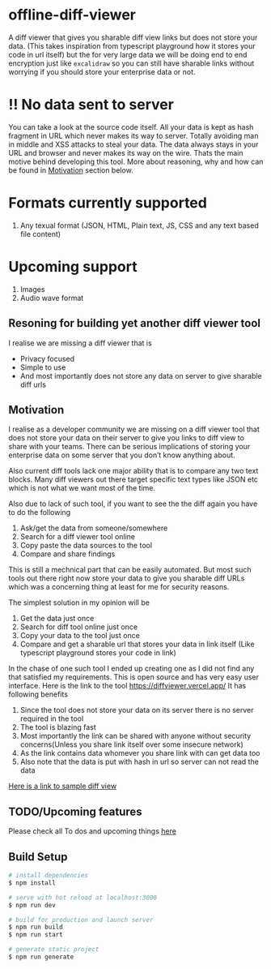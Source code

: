 # offline-diff-viewer

A diff viewer that gives you sharable diff view links but does not store your data. (This takes inspiration from typescript playground how it stores your code in url itself) but the for very large data we will be doing end to end encryption just like `excalidraw` so you can still have sharable links without worrying if you should store your enterprise data or not.

# :bangbang: No data sent to server
You can take a look at the source code itself. All your data is kept as hash fragment in URL which never makes its way to server. Totally avoiding man in middle and XSS attacks to steal your data. The data always stays in your URL and browser and never makes its way on the wire. Thats the main motive behind developing this tool. More about reasoning, why and how can be found in [Motivation](#motivation) section below. 

# Formats currently supported

1. Any texual format (JSON, HTML, Plain text, JS, CSS and any text based file content)

# Upcoming support

1. Images
2. Audio wave format

## Resoning for building yet another diff viewer tool

I realise we are missing a diff viewer that is

- Privacy focused
- Simple to use
- And most importantly does not store any data on server to give sharable diff urls

## Motivation

I realise as a developer community we are missing on a diff viewer tool that does not store your data on their server to give you links to diff view to share with your teams.
There can be serious implications of storing your enterprise data on some server that you don’t know anything about.

Also current diff tools lack one major ability that is to compare any two text blocks. Many diff viewers out there target specific text types like JSON etc which is not what we want most of the time.

Also due to lack of such tool, if you want to see the the diff again you have to do the following

1. Ask/get the data from someone/somewhere
2. Search for a diff viewer tool online
3. Copy paste the data sources to the tool
4. Compare and share findings

This is still a mechnical part that can be easily automated. But most such tools out there right now store your data to give you sharable diff URLs which was a concerning thing at least for me for security reasons.

The simplest solution in my opinion will be

1. Get the data just once
2. Search for diff tool online just once
3. Copy your data to the tool just once
4. Compare and get a sharable url that stores your data in link itself (Like typescript playground stores your code in link)

In the chase of one such tool I ended up creating one as I did not find any that satisfied my requirements.
This is open source and has very easy user interface. Here is the link to the tool https://diffviewer.vercel.app/
It has following benefits

1. Since the tool does not store your data on its server there is no server required in the tool
2. The tool is blazing fast
3. Most importantly the link can be shared with anyone without security concerns(Unless you share link itself over some insecure network)
4. As the link contains data whomever you share link with can get data too
5. Also note that the data is put with hash in url so server can not read the data

[Here is a link to sample diff view](https://diffviewer.vercel.app/v1/diff#H4sIAAAAAAAAA819XXPbxpbtX0n55b7EKAEkJeo8WbIdJbGVuCxPUmdOTk01QZCEBQIMAIqWp-a_Dyn3WhvoDQIt2Z66T7bYjQ0SvbC_P_772TxdLJ7941__Ovnx2b_--6_8hx_-epbO_3r2jx-e_fvHfz0Pf3wWHv6z_3c0jg7_2-_78cu2RVpW9X_lZp0ctv_1DBe8TYvcXvPLOsnmxl72Fy7MTOd1H1aFvewmMWtcVWK52C2LYm533Lo0k7VJsza9rCbBtPKmePICy_HG5IldXRefU7shsx9loBfggjyp7VpRLt0vuEzyeVK2v-Fv-H4Xy8Tuz7H2fJbmxi7PE_er37vk081_mfm8TKpKbrHfF43OA7s1xLUTuza1C5NghKUTu3Ta_GnAwIm95LBxHIRAw_lfz_7K_-fHH1rgieyFZxM_zLwp06ou9kj8ctmVvSop7Qel-sFHQHSNR_reXoC_Y_v3CjsNQJpkWeJS74DT7RqkluVTaIcE1h51ywzI2p9avUorF0vlFrSLtReU7PZ3za_2AMo9kIDYew2zr4TYYWM0BhJw6PgxhNx5EI3sIjafBhHQNg3Ox7yZxhKIgEJ4Djj6gAo_8Ob2Xp3yEQy9XNlrrmNTbQxO22B9vuNj7AWMpVLhAGOsgP4Q9YiQmW0_f14kCZjVpswKcBhCBijk0a_x8ngxo8t0aff_hLePGMJ91yZz10qXtgsTggD8Buc4DabgDkE4JlTAudyfF2LzKT7ZI8iFXBd-xnbP-bkfbH7e5uRDSdF8LQ7vrvv754X7AI6g6hKC43ob37pUTDVvP9rQvqMDTGk1A9Xlek82cUmMXjTh1Tiuit_fgELtfqnRi73YAxta4eukWM5wIYBnAucDIrEEtHp52QX-GGA4Z5bYKIRsOydKopMgmgBhpzjxxjIQMz7lV-lmOQfIgS1NBiBzvQU-3iV4jGSkxld2vbI0Ll0KaRWDYywWSVm7j5cn4QOZNZnIrDyQO36z4fuMyaA2ZYoPa3y2KKEzAY_xCqyN8Mvu7VpRmhr7g73U62VWP-FRpeqFXBPQX9hW4_aDvIoIo9I7IofCJ_YDaDhKvQqwAn53JizM4W3Uu84c4j2YjHDx6QAm_-Bz-GlrL8mwhmdeFwoxDjaBSXPnPucfrqFXlNCEeapprLhiBxLv7PULu3d-9F5rn1tNCMaEP88ubfgu2pVsrxm4vGFZ4AvFn_vY1NXD_xfZ9nAu_er3-WkLHhBvTbhM3a8BrSgcnzWXQqu4N689jYLzIcg04RWOPE24Kzyn3wq8MzOsUZ0URjTE2P60V7wvRB2-x2Idr0w5dyl1wGW5uz_sdVgQ-RbQc7gHOO6p8Kdqi8e4S29TyKEvGtVhA_Tt1ASe1psoTDRXDpsA6gM-fPkNZBFYR9gywB4MrqldOjtzl8IR-UqH5o3rIh8VG5tH5yd-QPkAVfZ1hmdGRfZTnSiGe8xqS7PKErqxl9SiG-Fkh-20AyphSlEMkXkk0LDIByul8xic2dkLQmN_i3vq0naZMrEG9c3MXYIR-AmnckyqXRE4h8v-JoLsdVvyNaJrGFoh1WQwFCrbPG3oQiOX04BNUCuHDi0AO3OXPPQpugycbzQAMrCPa_ewshlOBRonlVNvW8-UBRXz-Pe1S4ceoGrlUuxgUTu7ea1MPqOAg7t63HIqbMyA58yAjpSiMFmm4I4wMIj0LAma9wmtBYD3JPyCTh-2R6fVVYfPyi59kY_qh5kSioc3ZwzHgC8lHfFLsTZRQpTsMpyQlYbRaR_vC3Gj8SkuGcDlexzUS_dFxXPIlCYDnuDLGS_yOd75N0miyO1MWVMkVi7NDoSWRghqM7RFLrkjLz1_0QWaBwM0WSewlrdz6O-AyMb-XSa0N2uHUof31BOI7wraDhd2v4cB2WBDFJJnMBjFH4GlCdhbGLpfOBK1SuFvRK444U_pgR4FeDSgoF1TuqYVHnLZeg9DK4E9sPUB8F0p13i6nuHZZoVS8xq4glw8KHEZ1G2iowSdg15AJoZrPmIFC_cF-Dj5FrjVbLsOmj_zi-oPnnVAq_qWXZi5wiv7WwHHaMsaTZxHKEJ5K8LX2zM6GQfU5iPhQ5SqtBSDsULQl_2HK6d9zi1CCMzL7qUD3o-VXZsyxqN-c58lQ2Yhrvs1yYG6axNfuU8tjenqVA9Nq25gR2tc_lGom3jpQXwGPrUBf8WPwg-iQP47gJsjUX4OYCoPkvnW_d7dMvGAJj4JF9cUe1qBPSr36IKYKCeW6y2YCLvCcYOhaWMBHN3FYB_ISJ6uW08J-Z8F3plL95ng7HIVyjtmI5j4wl7zKx4jpUps0jkoVsXGJ57zeW1iiLrZR4q6TpJCMSYXW6WQ8pttmdwVLW39ACJcMuzMSgA4IidLhhHSfNObej7PnCsjKtww69zAHrV5NzgoRCikyKt8-FHLkmjQHQDOxTyBfnxj1mv6EYdAcrNKynsq0FdFlhUbftvjWAC75-G3yCybZOYEwKKOuQEBvearBk1decPhZgq2CvuP9zNQMA1xlQemQn-UoIY2v8bNCU4tavGgB6Hk8pFJEI19XAxEEbnXABR-Sqlm7201exH1A_gGwKarYwi55lnHfwBOOL8foMALxwbZ5UrLwg4AQQXGWVOEmeatHg6fN--9WUKYpatlEEPX21Z1mZjmTQ44qu_cr9iJI7v9QVjZC2ib6chwty70GPUnBKIYc3FfkTMoOVHUdrQ3nVFgIWf0wbciiU2x1ws83Gt07qkUvWoksrRMpa6HcMz1mcaIA78jeuHr8hFT8517VCS4OUpwIUksYFHpZxhVSs1hCHNQUjVMrkvg-Ik2F7AwFXeU5kSieODwzpQZxtyUUe_pQ2mKTjx1lyvg_TW9OcZ9qmT6g4LpJahdM-QiZo9NVGoqtxQ-Xp7xuDR7IgCBOmjIB_EU4dWm431JxJQJ5NOmEP8ov9gslzCd8nRuadX76zwN3bn5UJggo1N_jieiACVKZZ7QmjqjChSRfbjGk-sGbYO2wYA8fJ1H2dlQFp3dDn84fTR3kAVZUtUtCzb0N_3f8PG-Jn_Jqf2st3mtQmBdGXa3UNKq5rcMrSP0ONEV0bat8JXh_VklS6jS-KWzxAAfzERRL5FdSHHxIASv8EbqpBYG-LyhF7p2lPCn6KibHX-r1DylpQVgWr4IfLgzbzzx9LTf2AteuU93BvZFVdyNw_nGAH8p3YdNJkOlLsFhmtyH_VVwu8_TpxFPJTUPrM9BYCWxLDI9yeFrsT0e2eqR2v13SrsaMW9OpVQBVLT-gvAUu7k5YqZDy-IMrcE5gEHshXrnZpgOxReLNeTE7_WK7za8Or7s7qXdf5FqX89sMJlvv6swwD19mzrdTih9JKDM2nxm3qjDrGGzHM_gsxZi6JvDR9U-FI8LntU3zf0kY2JOAn8EmE4YBmBSJw2fecD1JvMLh3NfvrBZbJ5i-1AOKFOst-6PpKnV-tUPgtUXV-8OT2TnPHAJT0I6mrnOs-lKGN2Ay5qZS2t_m6SL3q34ozZ2tTbFzAyq9FbtMuX9cHYCnTlUkGj2Q6uhd9tlDgKMaMSg3Mk5H0fPYTMbYiiL_IJPPIVmvp1TFAwd4pXJ8WDfHoPEcpn2nSDl5JKKStZHI-OpgaORQp3ScQirDnJkUKOBf_QxttmDWjuo8J61NJLmeYvuwnRubcozmDHxcRFRZtDOP3Lu0OBazv4HzgYWWyUZhLwZ9B2aEm4c5Q-CcrpJXBHUB4sl3167OXbplgszTHpNtFTb8o76CytSICFn2i67ZSrUIHiuIQ7etZxsBwC3cizDL-rxkIQAWSa-nVGHZWaKMtNcBw8jZSdqpxsEYWmKXzFBxLjuxDPV6Q1-_WXz8XwxVQG3tFIx-KM1BgwXvStNrfKQGDLyEhyxUJttvMjlUlqQLilX9sqKC6GZm47eCNgD1YW79BGyyM_D_eRIPk5amJBKcqILGysRmB2QQ-23lWDSRf20z8_YVokOPNOz3uCmNqVA6H2hspbT2DdG9rMDUbGOd9bVc-Blda8sI69Zmf1VdqNkWRYIsc4MUFZLCtL95hCUtzuKFx-BDIbpM-_0SqR4H5LjXDivWc6A3GEx74A8f-M9dCNnDZ1FQQDYOA8m2k15Gj0NO7wdfdQTTx_1P-Gsw5EXPAsypYWB3BnUhRAjeM2nxwdrVLYQX1olDDrgxBC9vSZ50h02ZFvzgiCY0f4WIK5NCdPpoKInLmVI3UfrVuBV3jxKRdynzoKwKjopR5SMrnU0wWYtO2FYQXh2ZruRS0F--obyLyAklG6kcsKS9Gio6Jg78lCpt13g3X11v2YmEE_RA2MARDx3CdBlcqD09wvWoaStH3G41CxbWUwP_BfWGPP7oCcqE_L27xfzpJozUS9g3A9v46Nz23yVeckBiQKwrZMWWhrYCLR7SMoNIMDCIDwN-W17uBYDN76xlbcJjOafSpP76kyvcL7X8VWRzZXWn9dlQp1kqEL8cIrrmIedSba3w3L6yZdSdDIz9EGvWJwZd_hyvBAAsRd2OqhLr7A_X_ZWVtjDl3GjEWQ0pzT1JE8NnzBgAkYVRF4aEdB34hn7gOh_udKHwGTXKvXN8b40GWJjyKAg82Je_6LozXPEuS-ZyL0AidmevAEdoVJBUVoViIYwFpLkrahHS29ZLHZFeavSYwezSTyTt79lotrhldf9BRhoP2uD6wGIdDUAOE6SUns3cGNXxr3l4Uy1nHjWh_8JQ_ut2ZbKOzrHs4h9cXYxKw2LTS6TvP7sVSe-Y1Ga3c1Sqwa5FrVatKCH2hSTsgq44fd7IuPBy3fxzSsrw4YHUeSPynwNTxnGdQNmEC89WhDRN_ZxKLN0auzbqeI9ZcDPplwbZUkNRCAQzpVXDppHjue9I0ugw9fLYCthd62qr7vJVmWPJJ9aOUeHJaQ5bnTim02aDb0z-eHHE8i16qF8M9yaNjxQQMeRVMSNVHSVzSnOgqk4soWhAY4-gILz0htQ13t7GJB648bzc28NOllvcMiXjA5IQxKecrFeD6nS-123syJnUgrP3OUjwhk21creYv_xXaNcCZBE9GUpEY1NQliCnZBnPWficCvQH1pNoMmn-fCUyFyw0KUfhu3yuwWe1N94HbCSQiF7BB4jFpBM2yGSL7q3Ep7nFJ4KuNJCJfCqKqFmH4WeLs73xfZO5JcDxY_e-hZM5bd7PYZMhb5wUzO-0QPAWaZSoljb1ktz94JuAfuRpPxvaZgGtNykkimt8FNxKqIlJo1KE6-KgKe5Cx64DfNFdFlbhIOkAMRXPXO-utuEQJwMdIiOhio2yU9DcVY8Mo-bYq9mgv1KOt0M4OktNt4zvWmNQ6W5hvguY7a9uhYEGr5M9rRbfJL4_qzYwlGQpXfeOf9Px4fbIMf1EHXUrgnraRFpXHyu_ObhBG6AaOTVnYleA19u8wqsBq26jLguXW4_xHLeF7CP3uDFxlIp-XJrL30csCTjIW3ln-ykfQ_Dj15HKvSHLk52MS-UVzvBJ4Po-T_L88BGJmqHU10H2cTS81ByfCINqnNqWrq_k_3gtPVB6JfqRlHHGONw0MVe8kfhPq_MV-m6YaMwUyoXDdsWDFW-PShD1QpqzJ1KbQShUhpbfAbG7guVQQA5VaUqDChSVYfqHqmrNzrv5OSUycEvhY-HWRntPAIFYkwhJxK9WulMLRlIRIb9LQlGuJVnlO4ldYcPzRfuAS_QGBOIDpZr-HZIeZOky1XG0P7LovTwX4I4423QSunyblA9PDDpbWly8DTFhbIFf6lr5cdr7_zuLpPuiShhaq12NeED1afCDeWqYrmxm4bWkb_m5UCQRgMDEbsrI5WrMKSKbEgHwiXMzniT78_UXkTd9b5K-_BCPZkhs9sBKmEIBrNMa2ykIbSRutyZ-_jE-E9VD6j-_NcjedgukaMwYdy9W7SEYlMRLrrev5USG3Y4mKg_8za98GDpE4vjBvjMZTGDZL9QrUHwImbuQzmW2lbMZ-BFl5lhf0CqvWxY6xMvgfpLdQYnd6Dcytl_kFqzImNHB-JKWlpiTdU3UX7FeL2Jh4YV1l-Yfe1TQTvhu6uriqaaDYgswlEqbiMwYkrBYGfKpsZ05hs_s_tVOCNfVlQ71IngndXdtrqavj2Iid2cIYH_d5HX2yJXGnlXXQh4h9075_c70AtH4C0wwmtyFmYu8UvHzt60vfVwQqMXCf2a1HWXLOvnuaWeDUa--IMe3I7DKgwNbe3HZtHRmYKQcJG2n6cBJpVi3Ysg-rE9Q2z_TFbbOR_I5X1pcl9X9htTQmdUKc_0VzIU79M26f5WSM5U6vNxmuGY_R7cKiLVkhmsM4iVWzNZFPuDrYPcr4fItaX09YVr7bYNBxCNWypOCKdflzDTXWwCCKuTIAynfa1wqQ4NoOSd3f-r-yPrMv3MNFVmOwym2CK96Pd4VSelYlBVRfauHd8duNlAUn7UlIiVrhupu4TSPPLQE55t1vKOBnEg7V1o9p2blUbjiVKMqZaekL_QrmZ33CayGqCQJu94ZcLeMD-30wifeoY-fjZ8WV6qSP-S_Tz8I_14NT8USpVMKhZz-6SrrdZJQgwpoQRKGdXTUFpN4rKNuSdbkhy32ttF-C0sbfEFSgFsoGNiODlBS9jIp3bb9fWCgDrREAjYkAEQUA7_lG-xK93z3BcRV2mWpTmxpBJjmf8BPs6QlMSzunBC4bFs32D2lBuEZ5BjaWvX81BcCTWgRGOugKFVGqgzXgX8Hd1E7CePNMwnEklVkmwvgtqewobEatddt2Tb2HUA9WINFt9o5OlyvsAvfXlova_wZnLfZu5ItEYypJTal6nk1xRM4znaNqIrixFYinUfdT_qYaNh5KqASnSXMutIsvsPTeOZ6MiJJoOsSdqo2UskbeaL5mzXOcXk5Mcn9A85hpszZ6HR_4opQ9oJQFtcehuRIpDkE-KXNF3fDH-g5dqwZbIR7yFLM3wVcPTkRrUaeQ0Og-ZUxRZGq0ynqnSJPZYcK7eyH_Hw_AWUMqbNZi0S4PhNVpYR1EYpXOCXO3Z5OwrPoQECYp5DPVIdaaYsPuOSSEkabaocaUpMnA-pSqGYeOOzIWeQveBPk9ELxwcT37Irui9wqAL96Z4ueE69Vucsx-wBoBkAtNuZWjUiYVxvC4lO-4yCJ5RGkYviE76wSjnZsedNvUW1vrcm_m1z26KRFDiHLU_zgRHp0jVgbwrxOSEfCoSn9Jr7LLv1dBi9kjZEN6uEisf9EGI-lFs6lK5arR9apm6ep3lR1z6-oXldslcXPwPCvO8Qzhr2GoDwiT2Ri2WbQPPx7zESsJ3FR9Ud7rtpTUpFOh0HbPc6CUKmdKhOIpIPexqE53Rz-4QnGOaIRr6TuEyMZ35dUFwNAuV1BkX3JjEckCV-Sbt4p_T2nsFJ65Z-83CaKjYKwsvSkHYoTRrDbT4PA5zUoknv4aUP7NCHYwjwcQUqH1yjE97REARPW_t3VLU9qziCM5_GQypJ1jv7C8_plwrvGYcq-IoY9mo3G2WCz2bPL4udVz-9cpfMZrMCVSLpuoMcVY55R1hzbec9tNCz_-WJdwgBV1189ZQHefMnqj1Cux6riQMZj2ZXZMiRq700gOfTk2VCCeQrPjjm4Xd9qGDQCPHw1dxmvtFvKLQXey1HtdmZp-uEuRRDzTwPUGUYkYFNXO1JPEzY7jym6wmMJmaWjtSkACFlQlfRcLm9vebbtT8DJ5HoeKs2Puxq2qCS5WmrK6OLNT9nPulgE-Zr-KaD_ZPVXfjFUnRsV-rUuxbjEtReusSOdntW0FbsoSt0McON1vHX3ylciPVkP2KwFQtZsjR10rCGAEz3bn5D13wknCu86BvU89VcDPJSbY-f0F-sK3-Ye2hXeic3MPOQmB0Ka5RpxXbnr9cmp_4mPR04BcETcGSRP7uvMuuI9g-5z6WI_ZvaufWql1S4PJ5vmDF1ce2dW3iJB_OIVgwP7OfU9fNFk46anvFZcK7PW9K7fJKSmdgaEVZDAXP8qJdFOW8dduNVUxXNg0yGk2PcF7pe0TYv7zl5uDftNOMox1gZu0fIhdJH0cQYG4R8CilbKJPDhNnD17dbFoV3x1cEIR7XnO5RJTtuy_HzgJor2wa5zIN-vrAj7n7GBNSRjxtZEp0jT3XoveTovJTMT5WlM-TPu6Fc4BU4F5Zn4dznLT3kwe71YCUsgLF7q29yx1D6JVZJUhmwyp2yZR49ERvSCO-VxtYjqp5bPRPCrlowKEYT7aSRQhxly50y7uATFpXI23SAWb2XpJeVlOVV9K0Ohtc_4FRf2yvojHM53ArUy3nf1CClyiSPoRhKG8RtJbk3dhXYVD0UWEtNNxWffI1iZ8-5HP1xCjuiKsTgquY7jN-JmVU-jIw19Sc68Z3jPBqNzglU8CudacaZVIByL9JkIJFvPKxkl_dX2yxmbd1gn5jXfEHxWsvcDPsBwbxYpIl72D3221z5eOiAftKtQmmRiEOtVDsYlr2xHTGYGrwIBE5t2EjELtHO_CYj1FI6yRuhtJOnFG2MpmzZ6na4HokjYhyctqeUPvwSIo85sz4aOGv4pwPAg5sIjYYlGrZO6poZAXnqq4pdsWD0pu7of0Y6ZZ-43C1JZV71kwmlhWO9S-sNG0-uK93WVYZU-bItaldK72KPQqqBtFm2UqDqCxFypclhfoe96rShtoPvEBgcKCp91MmtKE69PATMsB17ciu4TFTQPWfInNmDHj1BgBclyqqKqW0dA5K7RmrPDO1FpWqR2M40yIXS1HFRpvvzXiSUrZuZKmXWzYbtXk-1yu5upRI9scKeXVlPJO3MnQHawASNcx3OcPUySTmKmMbah6BTKTTzTK5_jdf7rYmVDPAeRAUYrralbiRV35tqxREKuY-WzlEIWfwYkqH0cDxMX4-pa8913NWuoLtjR7XGgILuM_Ra1GrpkqcAMZ5QKJ2cD6YejgI2c-lFApOnzzx5CTrd_0LrrZI4wVD9H6SXaZ7U4aAyNZ58SW3Bq5O93QtFbPc1NwrZqnF9L9lOrIbP2FomcJduZya_DRrGm5dW81TH0STav-9SikE2QTColvSthYZ2cx5EkY_Fz6R9b9GDUZlvk-ZJPDDiNedTZUZlSDjAQT5HKY1ixezB2XrghBXndu_sEXRD6aFY3d5v8OUNU2Y9x1R_2z4Z7QbTTTmDEzoNVAR9TMX1rGEy0Wnkk8xFTmX3jpy7DumxeOneF-rBg-nWTN0cDJ6yVithFwKmotu_mQHsFtnwvj45hruda4bP9rcsH3-T8G9tXa22exW-5Pjyez6Qed5SbLr0Gr-ghbCc7zM8g2BiOurelFI-IjqtR9retx9I088gCr0kGTiT3UtPtx8e_7nFeV7cJcoxicQK7-zpaxOj1Ez1VWC2wCpVz7MrUKaHaAFcqq1CB-lQGi1Wq2LzHOVCQCx-dhUAqtL_jCXuvakeD0k-fhJr6qaLNljTCaDdquMKG9HYxjSMMYe8-jQ5oN8xHGqk-IbMv2TKX6p7-h0r8IIg_6NgMwkJjBXMJNPcvXHurEG_ZXO6uw5yHdTCSk2KrhK2jxH4lMU64cRx02Fte9ZzPWVqQuMNVVPEVEBCAgztZMCmuiNzNN2rmRIfRV4MRNzNnhlfv-5_GRuQQSwwPlAa41ujfpXU7GLxs6kqr7DXxyXVTPABVbPXpBVK88NdWtJmjo373Dj50OUHgIfX0Mxvn6bhlwkWoi15c4dSgImI0I29Hm8o1gseYm3qmdr-xl7wS8U8qIIqYknV2Leu4hqs54ZKkwxcWqV55aaQ92LrtlVAH3a0qm7RlNqsPJQeiAvmLOP0aScls6JgA3HNfzy9fU-d2kIjZnLiVo1Cmz0_Dgv7QRS4nzR9wGxHP8R5mqyMhYaePcIQS_igC3Mh1U0lr94gF7LX7HWX1xy2K_V31ZrDYbSd3-WcWe7vYy-AOFmr9NM4uUsz0gulA-Jqu0zm6oeZdp1XKNEKj9Kbr4-QkhUxjB51dN9tdIJu-2WaPAowIkn6gIPe1ge8iUPIrTUcymu323818d9b90HAe_LkAD32v8UFwpXod_lsl_bG03ypNCwd3vpY1SZ_jKWVw2kX7tp9WZuScq_mFRwhsp3R28M8eAIOP8W7k88FG2x2BVHt0lfVeanEIZm_wd4_wtHI45THACte08UkScRX1N2s8NJd5GytRVl30Iupr3jiCqzqBn6jxlwo9mY49FGxy7VHcxbGHWAZ-9IOPzVEXsXZ9lJTgdX1xuQy04zcxmPAFDDeLr8J_fv8HISKDlaye4KCD6dNquxq4ElGX0qkYgA9XVe7zTuGVG7z9zbZmyc4h3c0Y3pbsjT0Hp7mYpGUbpFUr75t9yLZWeYeLFrlEQ9IYVUeKIf3uu5mfn9w7OBU8CnOs1GJE6Re9thAsOpxKfcnzKAYBVFHq3EwAcibk0Z33lPUMDdYUy9LoUbGsRmeEc0_3FNFsCdL2IFCjSr56Cu-0MXjfVHtySl-cJeyAX2vRd94_-2uO3zE7ER9hxbZ8DPhM640Y0rEZ_e58NaIegs0HhXalBE6qmGqjRSEqBBtaUoyqbIns_XcJ7MVfIpuaE8g_YLX7l3DiOGb7YmT6yKP2YLwapWWJqN_pUfybJYqYrluUmqSiaQFYb1KTA2JANYjijVL_diDvmls-RZ6EhL8ZmwhcQhn2tWnDg87HO84UvKI9TW6TBiPQXA13TMZmVHnU77D6AfLiIds9HTNORIXLXNh_8FtZfK5ekOOIOSPZC4OHjVgSYYQJvVQFOsAy5Umcdf8dl80zFshS6pRSBjdN8bidowv3G3MMukwsogHuxT4VYI-1lZXMUydNcNWPWPNdM4ZB1epgbSz7MJZn7oClkV9xdO8-kCOfGOy1rjRw-pWT2c_lm3D5Czl618ZaNVApmpO2Jehyr0s6a2qr7lHJA0KqeQqr1EK1BzpVnDyzd2Q36CdaqiynnW6KTgZduj6Hk4onKrGdYPFqQ_MS1JDPM0uYuelqVdsapgkjxZvCL6_ZIcD6pRr0zrjUOJKSW_CIMsA4vhxRKORzF-VIp2PqbGVHk1DbsORUv__9AUXJ1HbHDtw0qm0BZLKZWb7KSbHzGiveQRnnPvrq2PDckJdljhWOOyqaD3z8EedP3nUMVTkzHZ4by_CY10ODhR7EHAMIaxKo5jEnrqbvxGNJTwGtsbwiPC1dMPGMt9IlfYyvEBJdRp0eQ6jZSdKf1LNLZyI-0krVZDZg72woZCllB0yzcwy34JHX5b-lae_LxYpz_R9sZvBL3nUL9ZlY9m9M1Wx3KR-nHYk_QzNZiMQi0en1EB8eoXZ6x6Z0RWye26kZwC4kwdhV3XE0iVD2CVi2-w0-Env6YPQiJQGTv_n7Rp51m90nzC88VlR176weA1FQGUvg2Gv16bLD9bVpYnKu90cDxCLpDvhuoDHOma_L8m-B-tS81E4kKOiMCrKpZfOcqSv96PYCSt7G9EpPctUOsWPg5HCDD2-Ux9FhQmJ7MIxJGdwKB_YLKMcVElYlmrWG2HifOqpV_r5fMa80HiITnQmXl57kVsOu1GwiG-pXPszD56-C6WHLBsXEb7uX8oT2k84qOBcOXkj5yKqI9Pjgybc6cxukvogZhqq0Mgza-s1GMrDHOTm0w_RM8uDw7zEO3qRr1vZfQ9v9j0TgXxa8CTgVq2uHodv40U6miL1ODEl_YGZuDDr51LFTBazdNna03N6mh2bvk9qIAPoltaYSKJuwiyxQEz7hpNoryjbDWePARd5nKcNf5UUJVtruIpu5Tvq5potHaEa8vyZ46FqbzqABQ1XYvxudd9xutG55Jrq5MY4LXRjMXbJwA_esjrrqU0EHf5Alwqn87nglSCDtIXCIUYshmAa2TRgCpc3LMKG9TTU_IIuLPd5q742FWJF3lNOkSb_Z1LVG-Xfx1m0-0EOAIbT_HaJa04_4g6R6ZtnUuUJ2wkCbEfxcZn61jW40kCPiQjdHk-BdiJH2i1IxhENhrobutN0yE_8itWPb3nix7PKj0FAMjp_dWnQU1vOBxWbw_aPVGDp7NLzIW7FAUwlR7oDwoKBd5fWtEqhaPbEwGeSOuyVji4R7maWzomwskdU2UlTd6aGsv2oAovUPLhYcRvpkEZA5aSXu0jqqqe75UOxyyVGYK_BKSTKlXssZFns6He4uV_j9PCSeqnFYBOrirnnOE18DQkTyCxagih-scEyU2t0ZWbaJBX6FmQ-fvxju6tF2OzVjpWeaAFtH12qwErv0KvUjrV90cgTEW_Sz5wV8aswlkEIlMUWitqfRjnui1aoqEtz60oI3TSIftwp06Rg3P0I8Uh6De5lxr3ShfWESEtgnjK9wiNRpsVFvjZK-XD-ysnGygO7MGFKX2uE9vNQPDSBrVegAtOUcq7DrxdDDGFOPBNm3m5jYSrrtXdK-nX8S4YzfeWeDd_qzUY6nfbBJ1vHKcmt9PzOLnpRIp44pjUcDq_C9TIc6TsFj3ptcfdHPGbkmuRiSXkvZzoGoeY1dMOGukVKFOnFXhDJdk8QXZs8Z0b6RbXynvMJbv1TK504FPWSiTCm1CLumHu3oY0sHkM4WkjsiAGo_F61nShYS-eZiP59umOzONdulFLN8OzMzfyMGpkRWBpPA_qKz31MIeym19cPHn-yZaRi6xAZqbf0wrN8aSoVIy45U-0wOsSnafYOvro49qYXLaU9AIwa1pfTqeRRiBnESttqouen_ff1GLbHtsbTYKLqWOhklbiO_aAthFqarcQYfDphcxAjoGT_Hpjaictfrsw2Bzt-vWaHvsHG2H-u0upWdNli-1n587rmlO_Y8Q8-NTo1hFqDWCStAGOzDkyMg-2yd2GgzQK_GZ0UIIez_nYi5HB2o0iaoEvgRyVq4pQoZyQNHOepam_pmaFI8oEJrfUTz1DRL_HKgAvfpKr1BhuJeRfdvj1MFALU_lCx-QJGjHYMaxO6ukvK3OABqzjPi6q5cnjZYWlJvSdxyKNn_VNZbODIUimALxaMXOdJS7EJG-3EZZiRlybzfSQUaDRak9DmPtqaTSpnwKno1AuDFgTDHwdHmIcNw4y39gwe_GxYYHuwve1Fg3zpXbLHLZTRV2k1K4ud-6C6Qo-b5nX1vHVhJA3_wlPYqcuiWMoUBvHkBzN1MH1RRHr0T74qH3zC6Xc6GZzpv9KsGNxA8RRdiqlygEe9fIbuYm_HislX9wzxZN4z8f4TLzAcvnxnZnYc0YPisCsKnw41NU15M_OlF0kHPrC11kjPlroBRtIeANv8IMuSuE7vmpD6LvWVoTtmioMe-H7zE7KHyP3E1TMk0Ci91wI_DYYmdujJGi7LdC_-cSY3Zpg1HgstgsROnc5tKu3v_bIXZgBBVfmSi6TbXj4zAQjsFFjIXGRyp5-r5R0UIfDStlrjqdWIV2QvA8KAw8gAF9tjjwzkgJMgPD-xXfUGJIQrIOCbHchouqDel3OwqXp3fYPMaAdymWRxd_glFPN2hgW3apvMG4Kkz2hmBMhNVPgeXyCSvnyssZ0nrCM2uZSOuzeHcQWU1N-PM9H0AbIaFZMMCOoCyc7WJGKcNQXexN3iE4tkr4HQd-jDRcbctEtTsiq23UPJA5bv6daxFzBgxFrHwfl3Ycf0zjIZphdJH757GWirpo9Lq73Yy-hCbdhPCb1FHmY22MqUw8XUeCKl-ETMm5q69d1qpsj5mSRe9UKBvYh9W6y9LeZ0v79uNW54zmd2kP6Jr-LzpxFwvf5Us3i518O7M4wmthpE7v9ukIiKZvq2Xc9NZfDQperRflBIrVzu2yb422Xj8oChhZwEKhCgu7-66VNEkpt72WiozvmvPhiRhtm-OvCqYAHXb8oxInVCWlIfS8BLGK1-v53r-dz5it3IfVSbeib08tKTYCQN-Yp5XuB6pmAaaSWbp5z5uJoXLRYTitOYwg0Mxysk-fR0X-JkehowetRw81Ja2SVVCxVKXZJt-zhoPpHm2BM6KANA-q208KGHo_LlLL_ZCzD2w1Ap4BjNlKVB7SasAwCas6HI-km0o785uor1WnPJv0g7k6SAKPfJ3FOjoa0l7PjRCXl4Zt_IgagnDCngjUZH25SwtZIFbFOdDgbHOoSN8bBOpfkwENn8_caU5rnKgmSAylf1uQBkJEheExfV5_jz_e0xih0ApD6sumJjxfMmUdnQivYH-smuz2ZxQAWIR4XjBsdSvZi_n2vIgUhj2KLq8ifwkSokhwdPJwGQoVwBD3D697N__3v_EFfVWzNLsmf_2IugRVEmP_zHZn4o3d4_Clm6WOwlGVb-538B0bFXSqzhAAA)

## TODO/Upcoming features

Please check all To dos and upcoming things [here](https://github.com/technikhil314/offline-diff-viewer/projects/1)

## Build Setup

```bash
# install dependencies
$ npm install

# serve with hot reload at localhost:3000
$ npm run dev

# build for production and launch server
$ npm run build
$ npm run start

# generate static project
$ npm run generate
```
